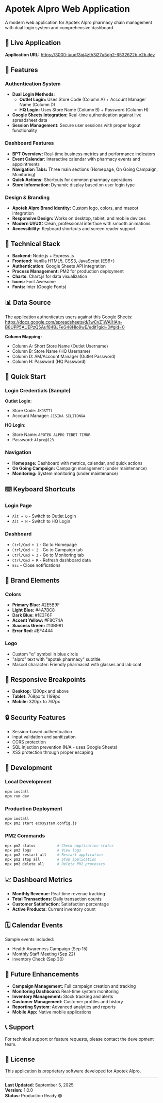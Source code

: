 # Apotek Alpro Web Application

A modern web application for Apotek Alpro pharmacy chain management with dual login system and comprehensive dashboard.

## 🚀 Live Application

**Application URL:** https://3000-iuudf3oj4zth3i27u5dg2-6532622b.e2b.dev

## 🏥 Features

### Authentication System
- **Dual Login Methods:**
  - **Outlet Login:** Uses Store Code (Column A) + Account Manager Name (Column D)
  - **HQ Login:** Uses Store Name (Column B) + Password (Column H)
- **Google Sheets Integration:** Real-time authentication against live spreadsheet data
- **Session Management:** Secure user sessions with proper logout functionality

### Dashboard Features
- **BPT Overview:** Real-time business metrics and performance indicators
- **Event Calendar:** Interactive calendar with pharmacy events and appointments
- **Navigation Tabs:** Three main sections (Homepage, On Going Campaign, Monitoring)
- **Quick Actions:** Shortcuts for common pharmacy operations
- **Store Information:** Dynamic display based on user login type

### Design & Branding
- **Apotek Alpro Brand Identity:** Custom logo, colors, and mascot integration
- **Responsive Design:** Works on desktop, tablet, and mobile devices
- **Modern UI/UX:** Clean, professional interface with smooth animations
- **Accessibility:** Keyboard shortcuts and screen reader support

## 🔧 Technical Stack

- **Backend:** Node.js + Express.js
- **Frontend:** Vanilla HTML5, CSS3, JavaScript (ES6+)
- **Authentication:** Google Sheets API integration
- **Process Management:** PM2 for production deployment
- **Charts:** Chart.js for data visualization
- **Icons:** Font Awesome
- **Fonts:** Inter (Google Fonts)

## 📊 Data Source

The application authenticates users against this Google Sheets:
https://docs.google.com/spreadsheets/d/1wCvZ1WAlHAn-B8UPP5AUEPzQ5Auf84BJFeG48Hlo9wE/edit?gid=0#gid=0

**Column Mapping:**
- Column A: Short Store Name (Outlet Username)
- Column B: Store Name (HQ Username)  
- Column D: AM/Account Manager (Outlet Password)
- Column H: Password (HQ Password)

## 🚀 Quick Start

### Login Credentials (Sample)

**Outlet Login:**
- Store Code: `JKJSTT1`
- Account Manager: `JESIKA SILITONGA`

**HQ Login:**
- Store Name: `APOTEK ALPRO TEBET TIMUR`
- Password: `Alpro@123`

### Navigation
- **Homepage:** Dashboard with metrics, calendar, and quick actions
- **On Going Campaign:** Campaign management (under maintenance)
- **Monitoring:** System monitoring (under maintenance)

## ⌨️ Keyboard Shortcuts

### Login Page
- `Alt + O` - Switch to Outlet Login
- `Alt + H` - Switch to HQ Login

### Dashboard
- `Ctrl/Cmd + 1` - Go to Homepage
- `Ctrl/Cmd + 2` - Go to Campaign tab
- `Ctrl/Cmd + 3` - Go to Monitoring tab
- `Ctrl/Cmd + R` - Refresh dashboard data
- `Esc` - Close notifications

## 🎨 Brand Elements

### Colors
- **Primary Blue:** #2E5B9F
- **Light Blue:** #4A7BC8
- **Dark Blue:** #1E3F6F
- **Accent Yellow:** #F8C74A
- **Success Green:** #10B981
- **Error Red:** #EF4444

### Logo
- Custom "α" symbol in blue circle
- "alpro" text with "apotek pharmacy" subtitle
- Mascot character: Friendly pharmacist with glasses and lab coat

## 📱 Responsive Breakpoints

- **Desktop:** 1200px and above
- **Tablet:** 768px to 1199px
- **Mobile:** 320px to 767px

## 🔒 Security Features

- Session-based authentication
- Input validation and sanitization
- CORS protection
- SQL injection prevention (N/A - uses Google Sheets)
- XSS protection through proper escaping

## 🔧 Development

### Local Development
```bash
npm install
npm run dev
```

### Production Deployment
```bash
npm install
npx pm2 start ecosystem.config.js
```

### PM2 Commands
```bash
npx pm2 status          # Check application status
npx pm2 logs            # View logs
npx pm2 restart all     # Restart application
npx pm2 stop all        # Stop application
npx pm2 delete all      # Delete PM2 processes
```

## 📈 Dashboard Metrics

- **Monthly Revenue:** Real-time revenue tracking
- **Total Transactions:** Daily transaction counts
- **Customer Satisfaction:** Satisfaction percentage
- **Active Products:** Current inventory count

## 🗓️ Calendar Events

Sample events included:
- Health Awareness Campaign (Sep 15)
- Monthly Staff Meeting (Sep 22)
- Inventory Check (Sep 30)

## 🚧 Future Enhancements

- **Campaign Management:** Full campaign creation and tracking
- **Monitoring Dashboard:** Real-time system monitoring
- **Inventory Management:** Stock tracking and alerts
- **Customer Management:** Customer profiles and history
- **Reporting System:** Advanced analytics and reports
- **Mobile App:** Native mobile applications

## 📞 Support

For technical support or feature requests, please contact the development team.

## 📄 License

This application is proprietary software developed for Apotek Alpro.

---

**Last Updated:** September 5, 2025  
**Version:** 1.0.0  
**Status:** Production Ready 🟢